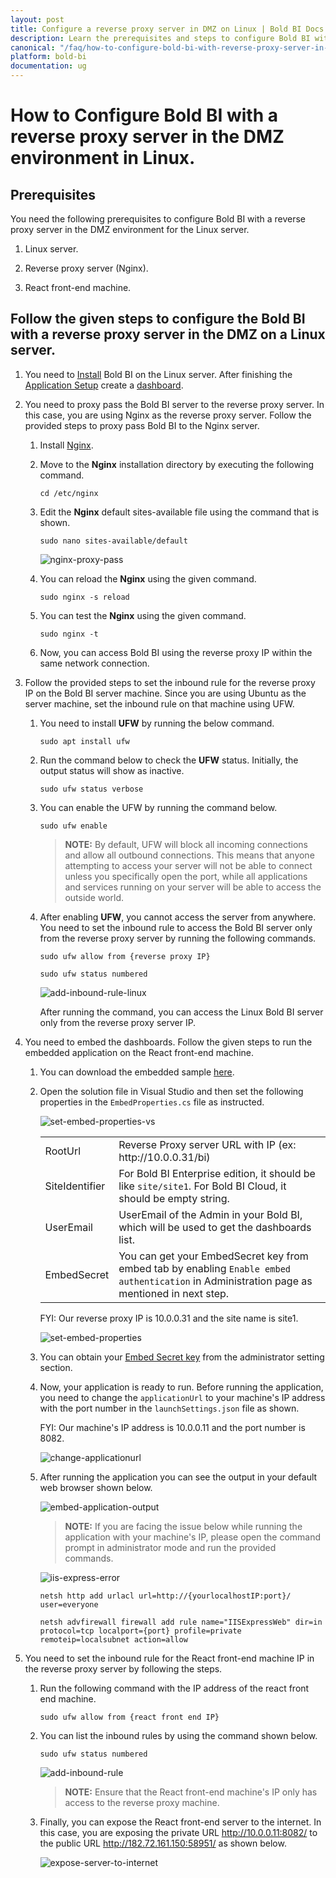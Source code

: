 ```yaml
---
layout: post
title: Configure a reverse proxy server in DMZ on Linux | Bold BI Docs
description: Learn the prerequisites and steps to configure Bold BI with a reverse proxy server in the DMZ environment on a Linux server.
canonical: "/faq/how-to-configure-bold-bi-with-reverse-proxy-server-in-dmz-environment/"
platform: bold-bi
documentation: ug
---
```


# How to Configure Bold BI with a reverse proxy server in the DMZ environment in Linux.

## Prerequisites

You need the following prerequisites to configure Bold BI with a reverse proxy server in the DMZ environment for the Linux server.

1. Linux server.

2. Reverse proxy server (Nginx).

3. React front-end machine.


## Follow the given steps to configure the Bold BI with a reverse proxy server in the DMZ on a Linux server.
1. You need to  [Install](/deploying-bold-bi/deploying-on-linux/installation-and-deployment/bold-bi-on-ubuntu/) Bold BI on the Linux server. After finishing the [Application Setup](/application-startup/) create a [dashboard](/getting-started/creating-dashboard/).


2. You need to proxy pass the Bold BI server to the reverse proxy server. In this case, you are using Nginx as the reverse proxy server. Follow the provided steps to proxy pass Bold BI to the Nginx server.
   
    1. Install [Nginx](https://www.digitalocean.com/community/tutorials/how-to-install-nginx-on-centos-8).

    2. Move to the **Nginx** installation directory by executing the following command.
        
        ~~~shell
        cd /etc/nginx
        ~~~ 
    3. Edit the **Nginx** default sites-available file using the command that is shown.

        ~~~shell
        sudo nano sites-available/default
        ~~~

        ![nginx-proxy-pass](/static/assets/faq/images/nginx-proxy-pass.png)

    4. You can reload the **Nginx** using the given command.

        ~~~shell
        sudo nginx -s reload
        ~~~
    
    5. You can test the **Nginx** using the given command.

        ~~~shell
        sudo nginx -t
        ~~~

    6. Now, you can access Bold BI using the reverse proxy IP within the same network connection. 


3. Follow the provided steps to set the inbound rule for the reverse proxy IP on the Bold BI server machine. Since you are using Ubuntu as the server machine, set the inbound rule on that machine using UFW.

    1. You need to install **UFW** by running the below command.
        ~~~shell
        sudo apt install ufw
        ~~~ 
    2. Run the command below to check the **UFW** status. Initially, the output status will show as inactive.
        ~~~shell
        sudo ufw status verbose
        ~~~ 
    3. You can enable the UFW by running the command below.
        ~~~shell
        sudo ufw enable
        ~~~

        >  **NOTE:** By default, UFW will block all incoming connections and allow all outbound connections. This means that anyone attempting to access your server will not be able to connect unless you specifically open the port, while all applications and services running on your server will be able to access the outside world.

    4. After enabling **UFW**, you cannot access the server from anywhere. You need to set the inbound rule to access the Bold BI server only from the reverse proxy server by running the following commands.
        ~~~shell
        sudo ufw allow from {reverse proxy IP}
        
        sudo ufw status numbered
        ~~~

        ![add-inbound-rule-linux](/static/assets/faq/images/add-inbound-rule-linux.png)

        After running the command, you can access the Linux Bold BI server only from the reverse proxy server IP.


5. You need to embed the dashboards. Follow the given steps to run the embedded application on the React front-end machine.

    1. You can download the embedded sample [here](https://onpremise-demo.boldbi.com/getting-started/asp-net-core/sample.zip?_gl=1*6o0c72*_ga*NTYxNDY4NzE5LjE2NDczMjkxNDg.*_ga_SRXJZD7EME*MTY0NzM0MzA4OC4zLjAuMTY0NzM0MzA4OS4w).

    2. Open the solution file in Visual Studio and then set the following properties in the `EmbedProperties.cs` file as instructed.

        ![set-embed-properties-vs](/static/assets/faq/images/set-embed-properties-vs.png)

        <meta charset="utf-8"/>
            <table>
            <tbody>
                <tr>
                    <td align="left">RootUrl</td>
                    <td align="left">Reverse Proxy server URL with IP (ex: http://10.0.0.31/bi)</td>
                </tr>
                <tr>
                    <td align="left">SiteIdentifier</td>
                    <td align="left">For Bold BI Enterprise edition, it should be like <code>site/site1</code>. For Bold BI Cloud, it should be empty string.</td>
                </tr>
                <tr>
                    <td align="left">UserEmail</td>
                    <td align="left">UserEmail of the Admin in your Bold BI, which will be used to get the dashboards list.</td>
                </tr>
                <tr>
                <td align="left">EmbedSecret</td>
                    <td align="left">You can get your EmbedSecret key from embed tab by enabling <code>Enable embed authentication</code> in Administration page as mentioned in next step. </td>
                </tr>    
            </tbody>
            </table>
    
        FYI: Our reverse proxy IP is 10.0.0.31 and the site name is site1.
        
        ![set-embed-properties](/static/assets/faq/images/set-embed-properties.png)

    3. You can obtain your [Embed Secret key](/site-administration/embed-settings/) from the administrator setting section.

	4. Now, your application is ready to run. Before running the application, you need to change the `applicationUrl` to your machine's IP address with the port number in the `launchSettings.json` file as shown.

       FYI: Our machine's IP address is 10.0.0.11 and the port number is 8082.

        ![change-applicationurl](/static/assets/faq/images/change-applicationurl.png)

	5. After running the application you can see the output in your default web browser shown below.

        ![embed-application-output](/static/assets/faq/images/embed-application-output.png)

         >**NOTE:** If you are facing the issue below while running the application with your machine's IP, please open the command prompt in administrator mode and run the provided commands.

        ![iis-express-error](/static/assets/faq/images/iis-express-error.png)

        ~~~shell
        netsh http add urlacl url=http://{yourlocalhostIP:port}/ user=everyone

        netsh advfirewall firewall add rule name="IISExpressWeb" dir=in protocol=tcp localport={port} profile=private remoteip=localsubnet action=allow
        ~~~
        
        
6. You need to set the inbound rule for the React front-end machine IP in the reverse proxy server by following the steps.

	1. Run the following command with the IP address of the react front end machine.

        ~~~shell
        sudo ufw allow from {react front end IP}
        ~~~

    2. You can list the inbound rules by using the command shown below.

        ~~~shell
        sudo ufw status numbered
        ~~~

        ![add-inbound-rule](/static/assets/faq/images/add-inbound-rule.png)

        > **NOTE:** Ensure that the React front-end machine's IP only has access to the reverse proxy machine.

    3. Finally, you can expose the React front-end server to the internet. In this case, you are exposing the private URL http://10.0.0.11:8082/ to the public URL http://182.72.161.150:58951/ as shown below.

        ![expose-server-to-internet](/static/assets/faq/images/expose-server-to-internet.png)
